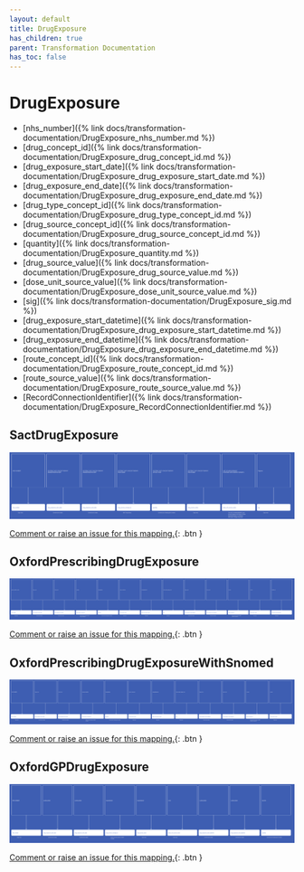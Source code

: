 ```yaml
---
layout: default
title: DrugExposure
has_children: true
parent: Transformation Documentation
has_toc: false
---
```


# DrugExposure
* [nhs_number]({% link docs/transformation-documentation/DrugExposure_nhs_number.md %})
* [drug_concept_id]({% link docs/transformation-documentation/DrugExposure_drug_concept_id.md %})
* [drug_exposure_start_date]({% link docs/transformation-documentation/DrugExposure_drug_exposure_start_date.md %})
* [drug_exposure_end_date]({% link docs/transformation-documentation/DrugExposure_drug_exposure_end_date.md %})
* [drug_type_concept_id]({% link docs/transformation-documentation/DrugExposure_drug_type_concept_id.md %})
* [drug_source_concept_id]({% link docs/transformation-documentation/DrugExposure_drug_source_concept_id.md %})
* [quantity]({% link docs/transformation-documentation/DrugExposure_quantity.md %})
* [drug_source_value]({% link docs/transformation-documentation/DrugExposure_drug_source_value.md %})
* [dose_unit_source_value]({% link docs/transformation-documentation/DrugExposure_dose_unit_source_value.md %})
* [sig]({% link docs/transformation-documentation/DrugExposure_sig.md %})
* [drug_exposure_start_datetime]({% link docs/transformation-documentation/DrugExposure_drug_exposure_start_datetime.md %})
* [drug_exposure_end_datetime]({% link docs/transformation-documentation/DrugExposure_drug_exposure_end_datetime.md %})
* [route_concept_id]({% link docs/transformation-documentation/DrugExposure_route_concept_id.md %})
* [route_source_value]({% link docs/transformation-documentation/DrugExposure_route_source_value.md %})
* [RecordConnectionIdentifier]({% link docs/transformation-documentation/DrugExposure_RecordConnectionIdentifier.md %})

## SactDrugExposure
<a href="SactDrugExposure.svg" target="_blank"><img src="SactDrugExposure.svg" /></a>

[Comment or raise an issue for this mapping.](https://github.com/answerdigital/oxford-omop-data-mapper/issues/new?title=SactDrugExposure%20mapping){: .btn }
## OxfordPrescribingDrugExposure
<a href="OxfordPrescribingDrugExposure.svg" target="_blank"><img src="OxfordPrescribingDrugExposure.svg" /></a>

[Comment or raise an issue for this mapping.](https://github.com/answerdigital/oxford-omop-data-mapper/issues/new?title=OxfordPrescribingDrugExposure%20mapping){: .btn }
## OxfordPrescribingDrugExposureWithSnomed
<a href="OxfordPrescribingDrugExposureWithSnomed.svg" target="_blank"><img src="OxfordPrescribingDrugExposureWithSnomed.svg" /></a>

[Comment or raise an issue for this mapping.](https://github.com/answerdigital/oxford-omop-data-mapper/issues/new?title=OxfordPrescribingDrugExposureWithSnomed%20mapping){: .btn }
## OxfordGPDrugExposure
<a href="OxfordGPDrugExposure.svg" target="_blank"><img src="OxfordGPDrugExposure.svg" /></a>

[Comment or raise an issue for this mapping.](https://github.com/answerdigital/oxford-omop-data-mapper/issues/new?title=OxfordGPDrugExposure%20mapping){: .btn }
